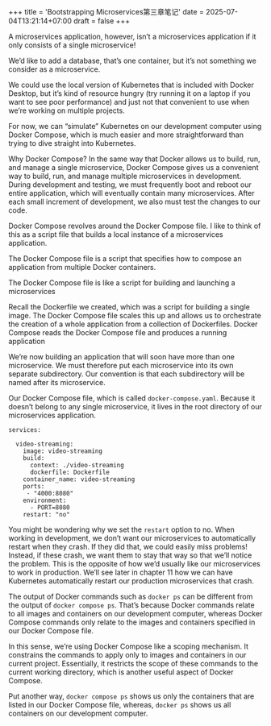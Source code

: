 +++
title = 'Bootstrapping Microservices第三章笔记'
date = 2025-07-04T13:21:14+07:00
draft = false
+++

A microservices application, however, isn’t a microservices application if it only consists of a single microservice!

We’d like to add a database, that’s one container, but it’s not something we consider as a microservice.

We could use the local version of Kubernetes that is included with Docker Desktop, but it’s kind of resource hungry 
(try running it on a laptop if you want to see poor performance) and just not that convenient to use when we’re working 
on multiple projects.

For now, we can “simulate” Kubernetes on our development computer using Docker Compose, which is much easier and more
straightforward than trying to dive straight into Kubernetes.

Why Docker Compose? In the same way that Docker allows us to build, run, and manage a single microservice, Docker 
Compose gives us a convenient way to build, run, and manage multiple microservices in development. During development 
and testing, we must frequently boot and reboot our entire application, which will eventually contain many 
microservices. After each small increment of development, we also must test the changes to our code.

Docker Compose revolves around the Docker Compose file. I like to think of this as a script file that builds a local 
instance of a microservices application.

The Docker Compose file is a script that specifies how to compose an application from multiple Docker containers.    

The Docker Compose file is like a script for building and launching a microservices

Recall the Dockerfile we created, which was a script for building a single image. The Docker Compose file scales this up
and allows us to orchestrate the creation of a whole application from a collection of Dockerfiles. Docker Compose reads
the Docker Compose file and produces a running application

We’re now building an application that will soon have more than one microservice. We must therefore put each 
microservice into its own separate subdirectory. Our convention is that each subdirectory will be named after its 
microservice.

Our Docker Compose file, which is called `docker-compose.yaml`. Because it doesn’t belong to any single microservice, it 
lives in the root directory of our microservices application.

```docker
services:

  video-streaming:
    image: video-streaming
    build: 
      context: ./video-streaming
      dockerfile: Dockerfile
    container_name: video-streaming
    ports:
     - "4000:8080"
    environment:
      - PORT=8080
    restart: "no"
```

You might be wondering why we set the `restart` option to no. When working in development, we don’t want our 
microservices to automatically restart when they crash. If they did that, we could easily miss problems! Instead, if 
these crash, we want them to stay that way so that we’ll notice the problem. This is the opposite of how we’d usually 
like our microservices to work in production. We’ll see later in chapter 11 how we can have Kubernetes automatically 
restart our production microservices that crash.

The output of Docker commands such as `docker ps` can be different from the output of `docker compose ps`. That’s 
because Docker commands relate to all images and containers on our development computer, whereas Docker Compose commands
only relate to the images and containers specified in our Docker Compose file.

In this sense, we’re using Docker Compose like a scoping mechanism. It constrains the commands to apply only to images 
and containers in our current project. Essentially, it restricts the scope of these commands to the current working 
directory, which is another useful aspect of Docker Compose.

Put another way, `docker compose ps` shows us only the containers that are listed in our Docker Compose file, whereas, 
`docker ps` shows us all containers on our development computer.
